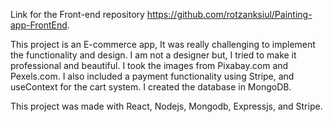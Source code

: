 Link for the Front-end repository https://github.com/rotzanksiul/Painting-app-FrontEnd.

This project is an E-commerce app, It was really challenging to implement the functionality and design. I am not a designer but, 
I tried to make it professional and beautiful. I took the images from Pixabay.com and Pexels.com.
I also included a payment functionality using Stripe, and useContext for the cart system. I created the database in MongoDB.

This project was made with React, Nodejs, Mongodb, Expressjs, and Stripe.
